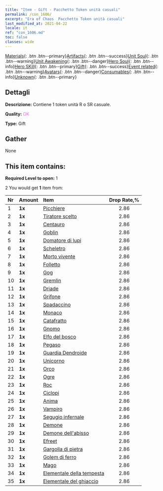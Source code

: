 ```yaml
---
title: "Item - Gift - Pacchetto Token unità casuali"
permalink: /con_1606/
excerpt: "Era of Chaos  Pacchetto Token unità casuali"
last_modified_at: 2021-04-22
locale: it
ref: "con_1606.md"
toc: false
classes: wide
---
```

 [Materials](/ItemsIT/){: .btn .btn--primary}[Artifacts](/ItemsIT/Artifacts/){: .btn .btn--success}[Unit Soul](/ItemsIT/UnitSoul/){: .btn .btn--warning}[Unit Awakening](/ItemsIT/UnitAwakening/){: .btn .btn--danger}[Hero Soul](/ItemsIT/HeroSoul/){: .btn .btn--info}[Hero SKill](/ItemsIT/HeroSkill/){: .btn .btn--primary}[Gift](/ItemsIT/Gift/){: .btn .btn--success}[Event related](/ItemsIT/Events/){: .btn .btn--warning}[Avatars](/ItemsIT/Avatars/){: .btn .btn--danger}[Consumables](/ItemsIT/Consumables/){: .btn .btn--info}[Unknown](/ItemsIT/Unknown/){: .btn .btn--primary}

## Dettagli
 **Descrizione:** Contiene 1 token unità R o SR casuale.

 **Quality:** <span style="color: #DA70D6">OK</span>

 **Type:** Gift

## Gather

  None

## This item contains:

 **Required Level to open:** 1

 2 You would get **1** item  from:

  | Nr | Amount |     Item    | Drop Rate,% |
  |:---|:-------|:------------|:---------:|
  | 1 |  **1x** | [Picchiere](/it/Items/unt_190/) | 2.86 | 
  | 2 |  **1x** | [Tiratore scelto](/it/Items/unt_191/) | 2.86 | 
  | 3 |  **1x** | [Centauro](/it/Items/unt_199/) | 2.86 | 
  | 4 |  **1x** | [Goblin](/it/Items/unt_217/) | 2.86 | 
  | 5 |  **1x** | [Domatore di lupi](/it/Items/unt_218/) | 2.86 | 
  | 6 |  **1x** | [Scheletro](/it/Items/unt_208/) | 2.86 | 
  | 7 |  **1x** | [Morto vivente](/it/Items/unt_209/) | 2.86 | 
  | 8 |  **1x** | [Folletto](/it/Items/unt_226/) | 2.86 | 
  | 9 |  **1x** | [Gog](/it/Items/unt_227/) | 2.86 | 
  | 10 |  **1x** | [Gremlin](/it/Items/unt_235/) | 2.86 | 
  | 11 |  **1x** | [Driade](/it/Items/unt_262/) | 2.86 | 
  | 12 |  **1x** | [Grifone](/it/Items/unt_192/) | 2.86 | 
  | 13 |  **1x** | [Spadaccino](/it/Items/unt_193/) | 2.86 | 
  | 14 |  **1x** | [Monaco](/it/Items/unt_194/) | 2.86 | 
  | 15 |  **1x** | [Catafratto](/it/Items/unt_195/) | 2.86 | 
  | 16 |  **1x** | [Gnomo](/it/Items/unt_200/) | 2.86 | 
  | 17 |  **1x** | [Elfo del bosco](/it/Items/unt_201/) | 2.86 | 
  | 18 |  **1x** | [Pegaso](/it/Items/unt_202/) | 2.86 | 
  | 19 |  **1x** | [Guardia Dendroide](/it/Items/unt_203/) | 2.86 | 
  | 20 |  **1x** | [Unicorno](/it/Items/unt_204/) | 2.86 | 
  | 21 |  **1x** | [Orco](/it/Items/unt_219/) | 2.86 | 
  | 22 |  **1x** | [Ogre](/it/Items/unt_220/) | 2.86 | 
  | 23 |  **1x** | [Roc](/it/Items/unt_221/) | 2.86 | 
  | 24 |  **1x** | [Ciclopi](/it/Items/unt_222/) | 2.86 | 
  | 25 |  **1x** | [Anima](/it/Items/unt_210/) | 2.86 | 
  | 26 |  **1x** | [Vampiro](/it/Items/unt_211/) | 2.86 | 
  | 27 |  **1x** | [Segugio infernale](/it/Items/unt_228/) | 2.86 | 
  | 28 |  **1x** | [Demone](/it/Items/unt_229/) | 2.86 | 
  | 29 |  **1x** | [Demone dell'abisso](/it/Items/unt_230/) | 2.86 | 
  | 30 |  **1x** | [Efreet](/it/Items/unt_231/) | 2.86 | 
  | 31 |  **1x** | [Gargolla di pietra](/it/Items/unt_236/) | 2.86 | 
  | 32 |  **1x** | [Golem di ferro](/it/Items/unt_237/) | 2.86 | 
  | 33 |  **1x** | [Mago](/it/Items/unt_238/) | 2.86 | 
  | 34 |  **1x** | [Elementale della tempesta](/it/Items/unt_263/) | 2.86 | 
  | 35 |  **1x** | [Elementale del ghiaccio](/it/Items/unt_264/) | 2.86 | 
